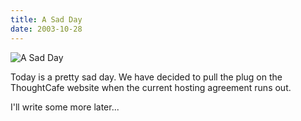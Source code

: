 ```yaml
---
title: A Sad Day
date: 2003-10-28
---
```


![A Sad Day](https://source.unsplash.com/FHnnjk1Yj7Y/1600x900)

Today is a pretty sad day. We have decided to pull the plug on the ThoughtCafe website when the current hosting agreement runs out.

I'll write some more later...